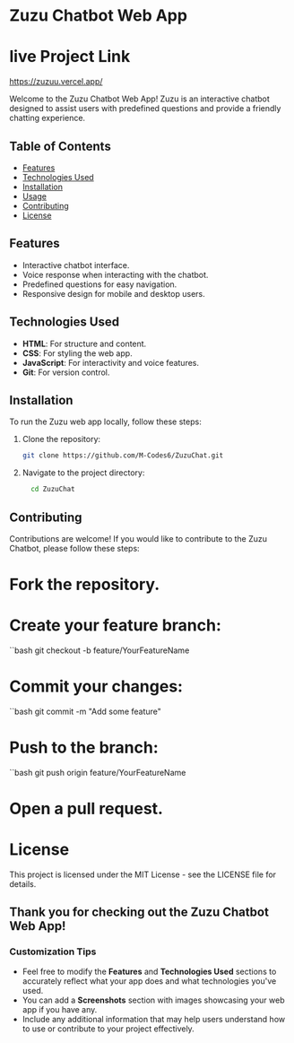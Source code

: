# Zuzu Chatbot Web App

# live Project Link
https://zuzuu.vercel.app/

Welcome to the Zuzu Chatbot Web App! Zuzu is an interactive chatbot designed to assist users with predefined questions and provide a friendly chatting experience.

## Table of Contents
- [Features](#features)
- [Technologies Used](#technologies-used)
- [Installation](#installation)
- [Usage](#usage)
- [Contributing](#contributing)
- [License](#license)

## Features
- Interactive chatbot interface.
- Voice response when interacting with the chatbot.
- Predefined questions for easy navigation.
- Responsive design for mobile and desktop users.

## Technologies Used
- **HTML**: For structure and content.
- **CSS**: For styling the web app.
- **JavaScript**: For interactivity and voice features.
- **Git**: For version control.

## Installation
To run the Zuzu web app locally, follow these steps:

1. Clone the repository:
   ```bash
   git clone https://github.com/M-Codes6/ZuzuChat.git
2. Navigate to the project directory:
   ```bash
     cd ZuzuChat


## Contributing
  Contributions are welcome! If you would like to contribute to the Zuzu Chatbot, please follow these steps:

 # Fork the repository.

 # Create your feature branch:
   ``bash
   git checkout -b feature/YourFeatureName

# Commit your changes:
   ``bash
   git commit -m "Add some feature"
   
# Push to the branch:
  ``bash
    git push origin feature/YourFeatureName
    
# Open a pull request.

# License

This project is licensed under the MIT License - see the LICENSE file for details.

## Thank you for checking out the Zuzu Chatbot Web App!

### Customization Tips
- Feel free to modify the **Features** and **Technologies Used** sections to accurately reflect what your app does and what technologies you've used.
- You can add a **Screenshots** section with images showcasing your web app if you have any.
- Include any additional information that may help users understand how to use or contribute to your project effectively. 







